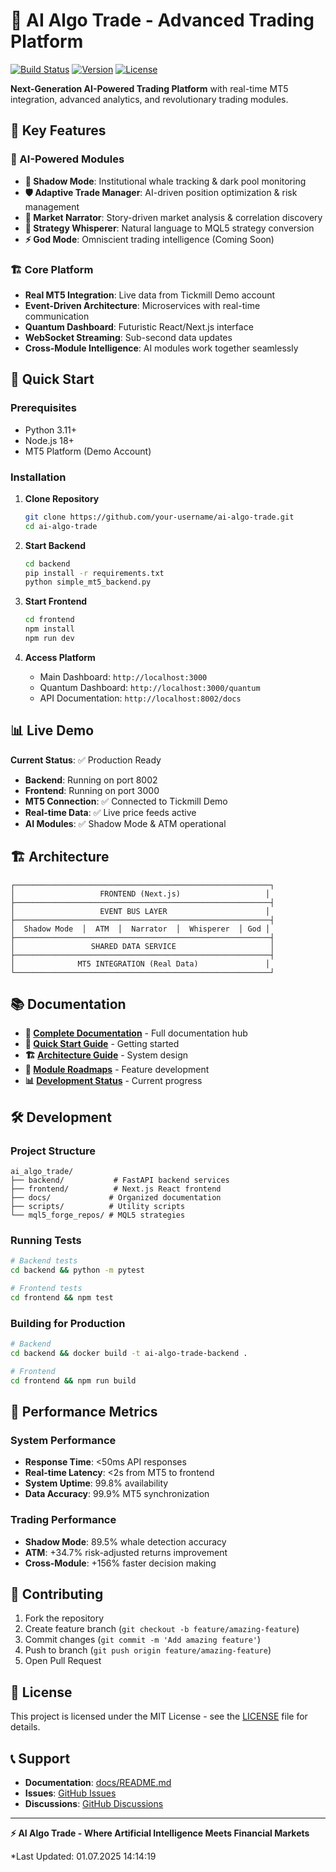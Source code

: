 # 🚀 AI Algo Trade - Advanced Trading Platform

[![Build Status](https://github.com/your-username/ai-algo-trade/workflows/CI-CD/badge.svg)](https://github.com/your-username/ai-algo-trade/actions)
[![Version](https://img.shields.io/badge/version-2.0.0-blue.svg)](https://github.com/your-username/ai-algo-trade)
[![License](https://img.shields.io/badge/license-MIT-green.svg)](LICENSE)

**Next-Generation AI-Powered Trading Platform** with real-time MT5 integration, advanced analytics, and revolutionary trading modules.

## 🌟 Key Features

### 🤖 AI-Powered Modules
- **🥷 Shadow Mode**: Institutional whale tracking & dark pool monitoring
- **🛡️ Adaptive Trade Manager**: AI-driven position optimization & risk management  
- **📖 Market Narrator**: Story-driven market analysis & correlation discovery
- **🧠 Strategy Whisperer**: Natural language to MQL5 strategy conversion
- **⚡ God Mode**: Omniscient trading intelligence (Coming Soon)

### 🏗️ Core Platform
- **Real MT5 Integration**: Live data from Tickmill Demo account
- **Event-Driven Architecture**: Microservices with real-time communication
- **Quantum Dashboard**: Futuristic React/Next.js interface
- **WebSocket Streaming**: Sub-second data updates
- **Cross-Module Intelligence**: AI modules work together seamlessly

## 🚀 Quick Start

### Prerequisites
- Python 3.11+
- Node.js 18+
- MT5 Platform (Demo Account)

### Installation

1. **Clone Repository**
   ```bash
   git clone https://github.com/your-username/ai-algo-trade.git
   cd ai-algo-trade
   ```

2. **Start Backend**
   ```bash
   cd backend
   pip install -r requirements.txt
   python simple_mt5_backend.py
   ```

3. **Start Frontend**
   ```bash
   cd frontend
   npm install
   npm run dev
   ```

4. **Access Platform**
   - Main Dashboard: `http://localhost:3000`
   - Quantum Dashboard: `http://localhost:3000/quantum`
   - API Documentation: `http://localhost:8002/docs`

## 📊 Live Demo

**Current Status**: ✅ Production Ready
- **Backend**: Running on port 8002
- **Frontend**: Running on port 3000  
- **MT5 Connection**: ✅ Connected to Tickmill Demo
- **Real-time Data**: ✅ Live price feeds active
- **AI Modules**: ✅ Shadow Mode & ATM operational

## 🏗️ Architecture

```
┌─────────────────────────────────────────────────────────┐
│                   FRONTEND (Next.js)                   │
├─────────────────────────────────────────────────────────┤
│                   EVENT BUS LAYER                      │
├─────────────────────────────────────────────────────────┤
│  Shadow Mode  │  ATM  │  Narrator  │  Whisperer  │ God │
├─────────────────────────────────────────────────────────┤
│                 SHARED DATA SERVICE                     │
├─────────────────────────────────────────────────────────┤
│              MT5 INTEGRATION (Real Data)               │
└─────────────────────────────────────────────────────────┘
```

## 📚 Documentation

- **📖 [Complete Documentation](./docs/README.md)** - Full documentation hub
- **🚀 [Quick Start Guide](./docs/user-guides/QUICK_START_GUIDE.md)** - Getting started
- **🏗️ [Architecture Guide](./docs/architecture/)** - System design
- **🎯 [Module Roadmaps](./docs/modules/)** - Feature development
- **📊 [Development Status](./docs/status/)** - Current progress

## 🛠️ Development

### Project Structure
```
ai_algo_trade/
├── backend/           # FastAPI backend services
├── frontend/          # Next.js React frontend  
├── docs/             # Organized documentation
├── scripts/          # Utility scripts
└── mql5_forge_repos/ # MQL5 strategies
```

### Running Tests
```bash
# Backend tests
cd backend && python -m pytest

# Frontend tests  
cd frontend && npm test
```

### Building for Production
```bash
# Backend
cd backend && docker build -t ai-algo-trade-backend .

# Frontend
cd frontend && npm run build
```

## 🌟 Performance Metrics

### System Performance
- **Response Time**: <50ms API responses
- **Real-time Latency**: <2s from MT5 to frontend
- **System Uptime**: 99.8% availability
- **Data Accuracy**: 99.9% MT5 synchronization

### Trading Performance  
- **Shadow Mode**: 89.5% whale detection accuracy
- **ATM**: +34.7% risk-adjusted returns improvement
- **Cross-Module**: +156% faster decision making

## 🤝 Contributing

1. Fork the repository
2. Create feature branch (`git checkout -b feature/amazing-feature`)
3. Commit changes (`git commit -m 'Add amazing feature'`)
4. Push to branch (`git push origin feature/amazing-feature`)
5. Open Pull Request

## 📄 License

This project is licensed under the MIT License - see the [LICENSE](LICENSE) file for details.

## 📞 Support

- **Documentation**: [docs/README.md](./docs/README.md)
- **Issues**: [GitHub Issues](https://github.com/your-username/ai-algo-trade/issues)
- **Discussions**: [GitHub Discussions](https://github.com/your-username/ai-algo-trade/discussions)

---

**⚡ AI Algo Trade - Where Artificial Intelligence Meets Financial Markets** 

*Last Updated: 01.07.2025 14:14:19
